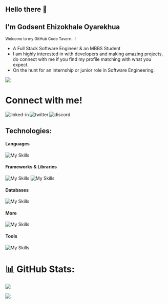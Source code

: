 ## Hello there 👋

## I'm Godsent Ehizokhale Oyarekhua
<small style='font-size:12px;'>Welcome to my GitHub Code Tavern...!</small>

- A Full Stack Software Engineer & an MBBS Student  
- I am highly interested in with developers and making amazing projects, do connect with me if you find my profile matching with what you expect.<br/>
- On the hunt for an internship or junior role in Software Engineering.

![](https://komarev.com/ghpvc/?username=Eh1z&color=blueviolet&plastic)


<h1>Connect with me!</h1>
<a href=https://www.linkedin.com/in/godsentehiz/><img align="left" alt="linked-in" src="https://img.shields.io/badge/linkedin-%230077B5.svg?&style=for-the-badge&logo=linkedin&logoColor=white" /></a>
<a href=https://twitter.com/GodsentEhiz><img align="left" alt="twitter" src="https://img.shields.io/badge/twitter-%231DA1F2.svg?&style=for-the-badge&logo=twitter&logoColor=white" /></a>
<a href=https://discord.com/users/Eh1z#7745><img align="left" alt="discord" src="https://img.shields.io/badge/Discord-7289DA?style=for-the-badge&logo=discord&logoColor=white" /></a>  
<br>

## Technologies:

#### Languages
![My Skills](https://skillicons.dev/icons?i=html,css,sass,js,ts,py,c,bash)

#### Frameworks & Libraries
![My Skills](https://skillicons.dev/icons?i=react,redux,nextjs,vite,nodejs,tailwind)
![My Skills](https://skillicons.dev/icons?i=django,flask,docker,rabbitmq)

#### Databases
![My Skills](https://skillicons.dev/icons?i=mysql,mongodb,postgresql,firebase)

#### More
![My Skills](https://skillicons.dev/icons?i=linux,regex,firebase,netlify,vercel,heroku,webflow,wordpress)

#### Tools
![My Skills](https://skillicons.dev/icons?i=vscode,git,github,ai,ps,figma,vim)


# 📊 GitHub Stats:
![](https://github-readme-streak-stats.herokuapp.com/?user=Eh1z&border_radius=5&hide_border=false)<br/>

![](https://github-readme-stats.vercel.app/api/top-langs/?username=Eh1z&hide_border=false&include_all_commits=true&count_private=true&layout=compact)



